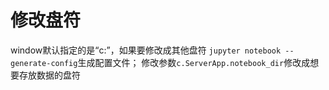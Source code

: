 # 修改盘符
window默认指定的是“c:”，如果要修改成其他盘符
`jupyter notebook --generate-config`生成配置文件；
修改参数`c.ServerApp.notebook_dir`修改成想要存放数据的盘符